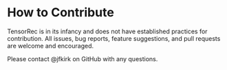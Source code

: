 # How to Contribute

TensorRec is in its infancy and does not have established practices for contribution. All issues, bug reports, feature suggestions, and pull requests are welcome and encouraged.

Please contact @jfkirk on GitHub with any questions.